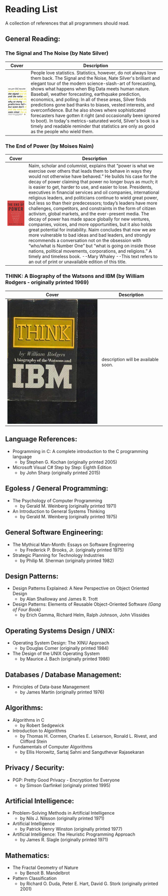 # Reading List
A collection of references that all programmers should read.

## General Reading:

### The Signal and The Noise (by Nate Silver)

| Cover         | Description |
|---------------|-------------|
| ![TheSignalAndTheNoise.jpg](./Covers/TheSignalAndTheNoise.jpg) | People love statistics. Statistics, however, do not always love them back. The Signal and the Noise, Nate Silver's brilliant and elegant tour of the modern science-slash-art of forecasting, shows what happens when Big Data meets human nature. Baseball, weather forecasting, earthquake prediction, economics, and polling: In all of these areas, Silver finds predictions gone bad thanks to biases, vested interests, and overconfidence. But he also shows where sophisticated forecasters have gotten it right (and occasionally been ignored to boot). In today's metrics-saturated world, Silver's book is a timely and readable reminder that statistics are only as good as the people who wield them. |


### The End of Power (by Moises Naim)

| Cover         | Description |
|---------------|-------------|
| ![TheEndOfPower.png](./Covers/TheEndOfPower.jpg) | Naím, scholar and columnist, explains that “power is what we exercise over others that leads them to behave in ways they would not otherwise have behaved.” He builds his case for the decay of power claiming that power no longer buys as much; it is easier to get, harder to use, and easier to lose. Presidents, executives in financial services and oil companies, international religious leaders, and politicians continue to wield great power, but less so than their predecessors; today’s leaders have more challenges, competitors, and constraints in the form of citizen activism, global markets, and the ever-present media. The decay of power has made space globally for new ventures, companies, voices, and more opportunities, but it also holds great potential for instability. Naím concludes that now we are more vulnerable to bad ideas and bad leaders, and strongly recommends a conversation not on the obsession with “who/what is Number One” but “what is going on inside those nations, political movements, corporations, and religions.” A timely and timeless book. --Mary Whaley --This text refers to an out of print or unavailable edition of this title. |

### THINK: A Biography of the Watsons and IBM (by William Rodgers - originally printed 1969)


| Cover         | Description |
|---------------|-------------|
| ![THINK: A Biography of the Watsons adn IBM](./Covers/ThinkIBM.jpg) | description will be available soon. |

## Language References:

* Programming in C: A complete introduction to the C programming language
    * by Stephen G. Kochan (originally printed 2005)
* Microsoft Visual C# Step by Step: Eighth Edition
    * by John Sharp (originally printed 2015)

## Egoless / General Programming:

* The Psychology of Computer Programming
    * by Gerald M. Weinberg (originally printed 1971)
* An Introduction to General Systems Thinking
    * by Gerald M. Weinberg (originally printed 1975)

## General Software Engineering:

* The Mythical Man-Month: Essays on Software Engineering
    * by Frederick P. Brooks, Jr. (originally printed 1975)
* Strategic Planning for Technology Industries
    * by Philip M. Sherman (originally printed 1982)

## Design Patterns:

* Design Patterns Explained: A New Perspective on Object Oriented Design
    * by Alan Shalloway and James R. Trott
* Design Patterns: Elements of Reusable Object-Oriented Software *(Gang of Four Book)*
    * by Erich Gamma, Richard Helm, Ralph Johnson, John Vlissides

## Operating Systems Design / UNIX:

* Operating System Design: The XINU Approach
    * by Douglas Comer (originally printed 1984)
* The Design of the UNIX Operating System
    * by Maurice J. Bach (originally printed 1986)

## Databases / Database Management:

* Principles of Data-base Management
    * by James Martin (originally printed 1976)

## Algorithms:

* Algorithms in C
    * by Robert Sedgewick
* Introduction to Algorithms
    * by Thomas H. Cormen, Charles E. Leiserson, Ronald L. Rivest, and Clifford Stein
* Fundamentals of Computer Algorithms
    * by Ellis Horowitz, Sartaj Sahni and Sanguthevar Rajasekaran

## Privacy / Security:

* PGP: Pretty Good Privacy - Encryption for Everyone
    * by Simson Garfinkel (originaly printed 1995)

## Artificial Intelligence:

* Problem-Solving Methods in Artificial Intelligence
    * by Nils J. Nilsson (originally printed 1971)
* Artificial Intelligence
    * by Patrick Henry Winston (originally printed 1977)
* Artificial Intelligence: The Heuristic Programming Approach
    * by James R. Slagle (originally printed 1971)

## Mathematics:

* The Fractal Geometry of Nature
    * by Benoit B. Mandelbrot
* Pattern Classification
    * by Richard O. Duda, Peter E. Hart, David G. Stork (originally printed 2001)

